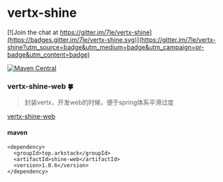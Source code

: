 # vertx-shine

[![Join the chat at https://gitter.im/7le/vertx-shine](https://badges.gitter.im/7le/vertx-shine.svg)](https://gitter.im/7le/vertx-shine?utm_source=badge&utm_medium=badge&utm_campaign=pr-badge&utm_content=badge)

[![Maven Central](https://maven-badges.herokuapp.com/maven-central/top.arkstack/shine-web/badge.svg)](https://maven-badges.herokuapp.com/maven-central/top.arkstack/shine-web)

### vertx-shine-web  🍀

> 封装vertx，开发web的时候，便于spring体系平滑过度

[vertx-shine-web](https://github.com/7le/vertx-shine/tree/master/vertx-shine-web)

#### maven
```
<dependency>
  <groupId>top.arkstack</groupId>
  <artifactId>shine-web</artifactId>
  <version>1.0.6</version>
</dependency>
```

